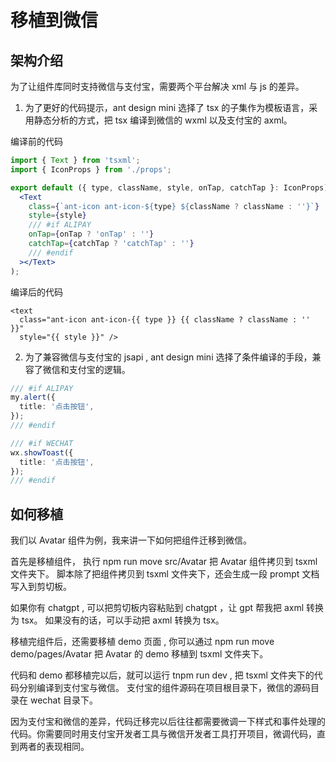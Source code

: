 # 移植到微信

## 架构介绍

为了让组件库同时支持微信与支付宝，需要两个平台解决 xml 与 js 的差异。

1. 为了更好的代码提示，ant design mini 选择了 tsx 的子集作为模板语言，采用静态分析的方式，把 tsx 编译到微信的 wxml 以及支付宝的 axml。

编译前的代码

```jsx
import { Text } from 'tsxml';
import { IconProps } from './props';

export default ({ type, className, style, onTap, catchTap }: IconProps) => (
  <Text
    class={`ant-icon ant-icon-${type} ${className ? className : ''}`}
    style={style}
    /// #if ALIPAY
    onTap={onTap ? 'onTap' : ''}
    catchTap={catchTap ? 'catchTap' : ''}
    /// #endif
  ></Text>
);
```

编译后的代码

```
<text
  class="ant-icon ant-icon-{{ type }} {{ className ? className : '' }}"
  style="{{ style }}" />
```

2. 为了兼容微信与支付宝的 jsapi , ant design mini 选择了条件编译的手段，兼容了微信和支付宝的逻辑。

```ts
/// #if ALIPAY
my.alert({
  title: '点击按钮',
});
/// #endif

/// #if WECHAT
wx.showToast({
  title: '点击按钮',
});
/// #endif
```

## 如何移植

我们以 Avatar 组件为例，我来讲一下如何把组件迁移到微信。

首先是移植组件， 执行 npm run move src/Avatar 把 Avatar 组件拷贝到 tsxml 文件夹下。 脚本除了把组件拷贝到 tsxml 文件夹下，还会生成一段 prompt 文档写入到剪切板。

如果你有 chatgpt , 可以把剪切板内容粘贴到 chatgpt ，让 gpt 帮我把 axml 转换为 tsx。 如果没有的话，可以手动把 axml 转换为 tsx。

移植完组件后，还需要移植 demo 页面 , 你可以通过 npm run move demo/pages/Avatar 把 Avatar 的 demo 移植到 tsxml 文件夹下。

代码和 demo 都移植完以后，就可以运行 tnpm run dev , 把 tsxml 文件夹下的代码分别编译到支付宝与微信。 支付宝的组件源码在项目根目录下，微信的源码目录在 wechat 目录下。

因为支付宝和微信的差异，代码迁移完以后往往都需要微调一下样式和事件处理的代码。你需要同时用支付宝开发者工具与微信开发者工具打开项目，微调代码，直到两者的表现相同。

